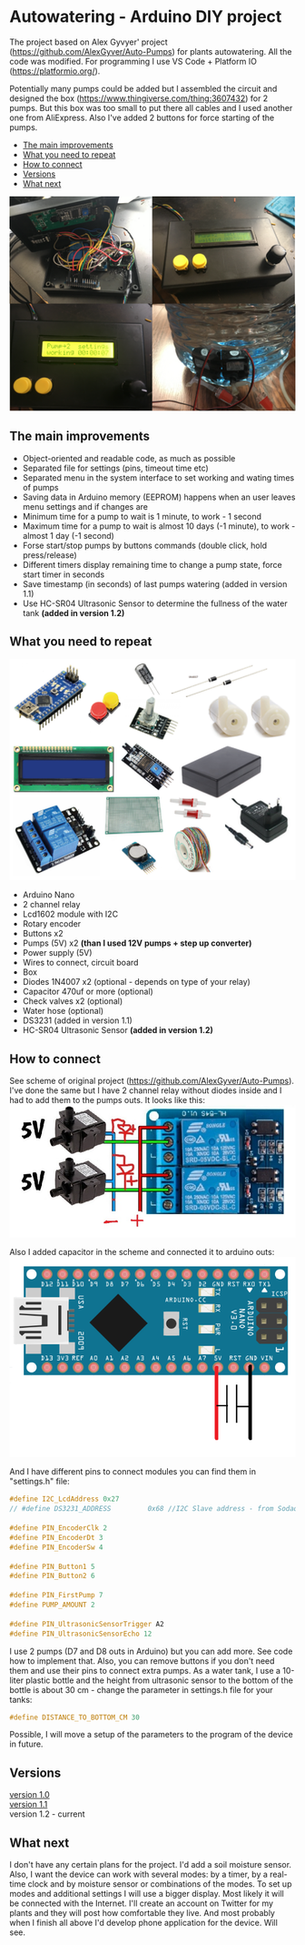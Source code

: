 # Autowatering - Arduino DIY project

The project based on Alex Gyvyer' project (https://github.com/AlexGyver/Auto-Pumps) for plants autowatering. All the code was modified. For programming I use VS Code + Platform IO (https://platformio.org/).

Potentially many pumps could be added but I assembled the circuit and designed the box (https://www.thingiverse.com/thing:3607432) for 2 pumps. But this box was too small to put there all cables and I used another one from AliExpress. Also I've added 2 buttons for force starting of the pumps.

* [The main improvements](#The-main-improvements)
* [What you need to repeat](#what-you-need-to-repeats)
* [How to connect](#how-to-connect)
* [Versions](#versions)
* [What next](#what-next)

![alt text][device]

<a id="The-main-improvements"></a>
## The main improvements 
* Object-oriented and readable code, as much as possible
* Separated file for settings (pins, timeout time etc)
* Separated menu in the system interface to set working and wating times of pumps
* Saving data in Arduino memory (EEPROM) happens when an user leaves menu settings and if changes are
* Minimum time for a pump to wait is 1 minute, to work - 1 second 
* Maximum time for a pump to wait is almost 10 days (-1 minute), to work - almost 1 day (-1 second) 
* Forse start/stop pumps by buttons commands (double click, hold press/release)
* Different timers display remaining time to change a pump state, force start timer in seconds 
* Save timestamp (in seconds) of last pumps watering (added in version 1.1)
* Use HC-SR04 Ultrasonic Sensor to determine the fullness of the water tank  **(added in version 1.2)**

<a id="what-you-need-to-repeats"></a>
## What you need to repeat
![alt text][whatYouNeed]
* Arduino Nano
* 2 channel relay
* Lcd1602 module with I2C
* Rotary encoder
* Buttons x2
* Pumps (5V) x2 **(than I used 12V pumps + step up converter)**
* Power supply (5V)
* Wires to connect, circuit board
* Box
* Diodes 1N4007 x2 (optional - depends on type of your relay)
* Сapacitor 470uf or more (optional)
* Check valves x2 (optional)
* Water hose (optional)
* DS3231 (added in version 1.1)
* HC-SR04 Ultrasonic Sensor **(added in version 1.2)**

<a id="how-to-connect"></a>
## How to connect
See scheme of original project (https://github.com/AlexGyver/Auto-Pumps). I've done the same but I have 2 channel relay without diodes inside and I had to add them to the pumps outs. It looks like this:
![alt text][howToConnectDiodes]

Also I added capacitor in the scheme and connected it to arduino outs:
![alt text][howToConnectCapacitor]

And I have different pins to connect modules you can find them in "settings.h" file:
```C++
#define I2C_LcdAddress 0x27
// #define DS3231_ADDRESS	      0x68 //I2C Slave address - from Sodaq_DS3231.cpp

#define PIN_EncoderClk 2
#define PIN_EncoderDt 3
#define PIN_EncoderSw 4

#define PIN_Button1 5
#define PIN_Button2 6

#define PIN_FirstPump 7
#define PUMP_AMOUNT 2

#define PIN_UltrasonicSensorTrigger A2
#define PIN_UltrasonicSensorEcho 12
```
I use 2 pumps (D7 and D8 outs in Arduino) but you can add more. See code how to implement that. Also, you can remove buttons if you don't need them and use their pins to connect extra pumps. 
As a water tank, I use a 10-liter plastic bottle and the height from ultrasonic sensor to the bottom of the bottle is about 30 cm - change the parameter in settings.h file for your tanks:
```C++
#define DISTANCE_TO_BOTTOM_CM 30
```
Possible, I will move a setup of the parameters to the program of the device in future.
<a id="versions"></a>
## Versions
[version 1.0](https://github.com/ppetrov-dev/Autowatering/tree/version-1.0)<br/>
[version 1.1](https://github.com/ppetrov-dev/Autowatering/tree/version-1.1)<br/>
version 1.2 - current

<a id="what-next"></a>
## What next
I don't have any certain plans for the project. I'd add a soil moisture sensor. Also, I want the device can work with several modes: by a timer, by a real-time clock and by moisture sensor or combinations of the modes. To set up modes and additional settings I will use a bigger display. Most likely it will be connected with the Internet. I'll create an account on Twitter for my plants and they will post how comfortable they live. And most probably when I finish all above I'd develop phone application for the device. Will see.

[whatYouNeed]: https://github.com/ppetrov-dev/Autowatering/raw/version-1.2/Screenshots/WhatYouNeed.png
[howToConnectDiodes]: https://github.com/ppetrov-dev/Autowatering/raw/version-1.2/Screenshots/HowToConnectDiodes.jpg
[howToConnectCapacitor]: https://github.com/ppetrov-dev/Autowatering/raw/version-1.2/Screenshots/HowToConnectCapacitor.png
[device]: https://github.com/ppetrov-dev/Autowatering/raw/version-1.2/Screenshots/device.png
